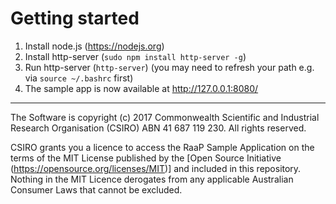 # Getting started

1. Install node.js (https://nodejs.org)
2. Install http-server (`sudo npm install http-server -g`)
3. Run http-server (`http-server`) (you may need to refresh your path e.g. via `source ~/.bashrc` first)
4. The sample app is now available at http://127.0.0.1:8080/

---

The Software is copyright (c) 2017 Commonwealth Scientific and Industrial Research Organisation (CSIRO) ABN 41 687 119 230.  All rights reserved. 

CSIRO grants you a licence to access the RaaP Sample Application on the terms of the MIT License published by the [Open Source Initiative (https://opensource.org/licenses/MIT)] and included in this repository.  Nothing in the MIT Licence derogates from any applicable Australian Consumer Laws that cannot be excluded.  
